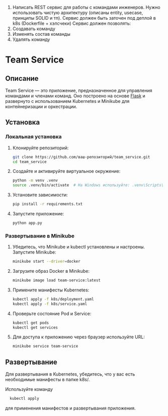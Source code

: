 1. Написать REST сервис для работы с командами инженеров. Нужно использовать чистую архитектуру (описаны entity, usecase, принципы SOLID и тп). Сервис должен быть заточен под деплой в k8s (Dockerfile + хэлсчеки) Сервис должен позволять:
  1. Создавать команду
  2. Изменять состав команды
  3. Удалять команду


# Team Service
## Описание

Team Service — это приложение, предназначенное для управления командами и членами команд. Оно построено на
основе [Flask](https://flask.palletsprojects.com/) и развернуто с использованием Kubernetes и Minikube для
контейнеризации и оркестрации.

## Установка

### Локальная установка

1. Клонируйте репозиторий:

    ```bash
    git clone https://github.com/ваш-репозиторий/team_service.git
    cd team_service
    ```

2. Создайте и активируйте виртуальное окружение:

    ```bash
    python -m venv .venv
    source .venv/bin/activate  # На Windows используйте: .venv\Scripts\activate
    ```

3. Установите зависимости:

    ```bash
    pip install -r requirements.txt
    ```

4. Запустите приложение:

    ```bash
    python app.py
    ```

### Развертывание в Minikube

1. Убедитесь, что Minikube и kubectl установлены и настроены. Запустите Minikube:

    ```bash
    minikube start --driver=docker
    ```

2. Загрузите образ Docker в Minikube:

    ```bash
    minikube image load team-service:latest
    ```

3. Примените манифесты Kubernetes:

    ```bash
    kubectl apply -f k8s/deployment.yaml
    kubectl apply -f k8s/service.yaml
    ```

4. Проверьте состояние Pod и Service:

    ```bash
    kubectl get pods
    kubectl get services
    ```

5. Для доступа к приложению через браузер используйте URL:

    ```bash
    minikube service team-service
    ```

## Развертывание

Для развертывания в Kubernetes, убедитесь, что у вас есть необходимые манифесты в папке k8s/.

Используйте команду

```bash
  kubectl apply
 ```

для применения манифестов и развертывания приложения.
